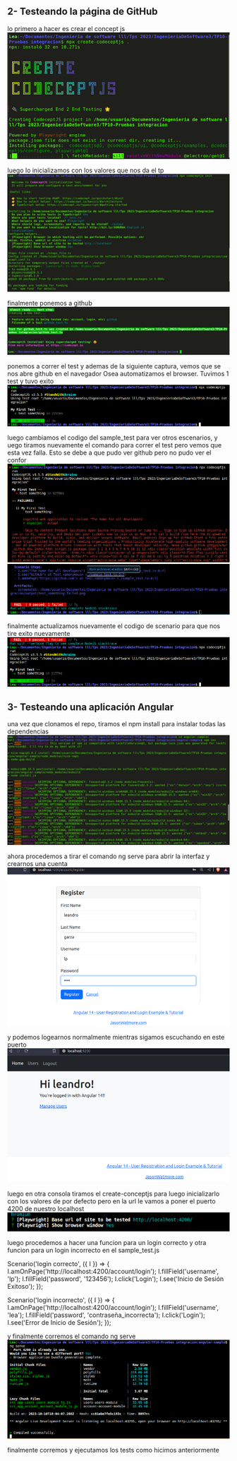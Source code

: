 ## 2- Testeando la página de GitHub

lo primero a hacer es crear el concept js
![Alt text](1.png)



luego lo inicializamos con los valores que nos da el tp
![Alt text](2.png)

finalmente ponemos a github 
![Alt text](3.png)

ponemos a correr el test y ademas de la siguiente captura, vemos que se nos abre github en el navegador
Osea automatizamos el browser. Tuvimos 1 test y tuvo exito
![Alt text](4.png)

luego cambiamos el codigo del sample_test para ver otros escenarios, y uego tiramos nuevamente el comando para correr el test pero vemos que esta vez falla. Esto se debe a que pudo ver github pero no pudo ver el confor
![Alt text](5.png)
![Alt text](6.png)

finalmente actualizamos nuevamente el codigo de scenario para que nos tire exito nuevamente
![Alt text](7.png)

## 3- Testeando una aplicación Angular

una vez que clonamos el repo, tiramos el npm install para instalar todas las dependencias 
![Alt text](8.png)

ahora procedemos a tirar el comando ng serve para abrir la interfaz y crearnos una cuenta
![Alt text](9.png)

y podemos logearnos normalmente mientras sigamos escuchando en este puerto
![Alt text](10.png)

luego en otra consola tiramos el create-conceptjs para luego inicializarlo con los valores de por defecto pero en la url le vamos a poner el puerto 4200 de nuestro localhost
![Alt text](11.png)

luego procedemos a hacer una funcion para un login correcto y otra funcion para un login incorrecto en el sample_test.js 

Scenario('login correcto', ({ I }) => {
    I.amOnPage('http://localhost:4200/account/login');
    I.fillField('username', 'lp');
    I.fillField('password', '123456');
    I.click('Login');
    I.see('Inicio de Sesión Exitoso'); 
});

Scenario('login incorrecto', ({ I }) => {
    I.amOnPage('http://localhost:4200/account/login'); 
    I.fillField('username', 'lea'); 
    I.fillField('password', 'contraseña_incorrecta'); 
    I.click('Login'); 
    I.see('Error de Inicio de Sesión');
});


y finalmente corremos el comando ng serve
![Alt text](12.png)

finalmente corremos y ejecutamos los tests como hicimos anteriormente
